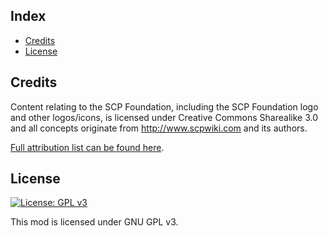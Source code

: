 ## Index
- [Credits](#credits)
- [License](#license)

## Credits
Content relating to the SCP Foundation, including the SCP Foundation logo and other logos/icons, is licensed under Creative Commons Sharealike 3.0 and all concepts originate from http://www.scpwiki.com and its authors.

[Full attribution list can be found here](Credits.md).

## License
[![License: GPL v3](https://img.shields.io/badge/License-GPLv3-blue.svg)](https://www.gnu.org/licenses/gpl-3.0)

This mod is licensed under GNU GPL v3.
